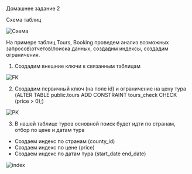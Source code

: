 Домашнее задание 2 

Схема таблиц

<image src="https://github.com/SDaniyar/DB/blob/main/HW2/Diagram1.PNG" alt="Схема">

На примере таблиц Tours, Booking проведем анализ возможных запросов\отчетов\поиска данных, создадим индексы, создадим ограничения.

1. Создадим внешние ключи к связанным таблицам 

<image src="https://github.com/SDaniyar/DB/blob/main/HW2/TOUR_FK.PNG" alt="FK">

2. Создадим первичный ключ (на поле id) и ограничение на цену тура (ALTER TABLE public.tours ADD CONSTRAINT tours_check CHECK (price > 0);)

<image src="https://github.com/SDaniyar/DB/blob/main/HW2/TOUR_PK.PNG" alt="PK">

3. В нашей таблице туров основной поиск будет идти по странам, отбор по цене и датам тура
 - Создаем индекс по странам (county_id)
 - Создаем индекс по цене (price)
 - Создаем индекс по датам тура (start_date end_date)

<image src="https://github.com/SDaniyar/DB/blob/main/HW2/TOUR_Inx.PNG" alt="index">






